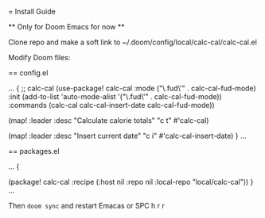 = Install Guide

** Only for Doom Emacs for now **

Clone repo and make a soft link to ~/.doom/config/local/calc-cal/calc-cal.el

Modify Doom files:

== config.el

...
{
;; calc-cal
(use-package! calc-cal
  :mode ("\\.fud\\'" . calc-cal-fud-mode)
  :init
  (add-to-list 'auto-mode-alist '("\\.fud\\'" . calc-cal-fud-mode))
  :commands (calc-cal calc-cal-insert-date calc-cal-fud-mode))


(map! :leader
      :desc "Calculate calorie totals"
      "c t" #'calc-cal)

(map! :leader
      :desc "Insert current date"
      "c i" #'calc-cal-insert-date)
}
...

== packages.el

...
{

(package! calc-cal
  :recipe (:host nil :repo nil :local-repo "local/calc-cal"))
}
...

Then `doom sync` and restart Emacas or SPC h r r
